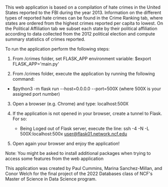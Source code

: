 This web application is based on a compilation of hate crimes in the United States reported to the FBI during the year 2013.
Information on the different types of reported hate crimes can be found in the Crime Ranking tab, where states are ordered from the highest
crimes reported per capita to lowest. On the Political Affiliation tab we subset each state by their political affiliation according to data
collected from the 2012 political election and compute summary statistics of crimes reported.

To run the application perform the following steps:

1. From /crimes folder, set FLASK_APP environment variable: $export FLASK_APP='main.py'

2. From /crimes folder, execute the application by running the following command:
  - $python3 -m flask  run --host=0.0.0.0 --port=500X (where 500X is your assigned port number)

3. Open a browser (e.g. Chrome) and type: localhost:500X

4. If the application is not opened in your browser, create a tunnel to Flask. For so:
   - Being Loged out of Flask server, execute the line: ssh -4 -N -L 500X:localhost:500x user@flask01.network.ncf.edu

5. Open again your browser and enjoy the application!

Note: You might be asked to install additional packages when trying to access some features from the web application


This application was created by Paul Cummins, Marina Sanchez-Millan, and Conor Welch for the final project of the 2022 Databases class of NCF's Master of Science in Data Science program.
